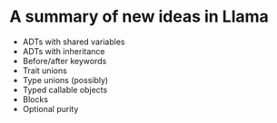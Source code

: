 # A summary of new ideas in Llama

* ADTs with shared variables
* ADTs with inheritance
* Before/after keywords
* Trait unions
* Type unions (possibly)
* Typed callable objects
* Blocks
* Optional purity
